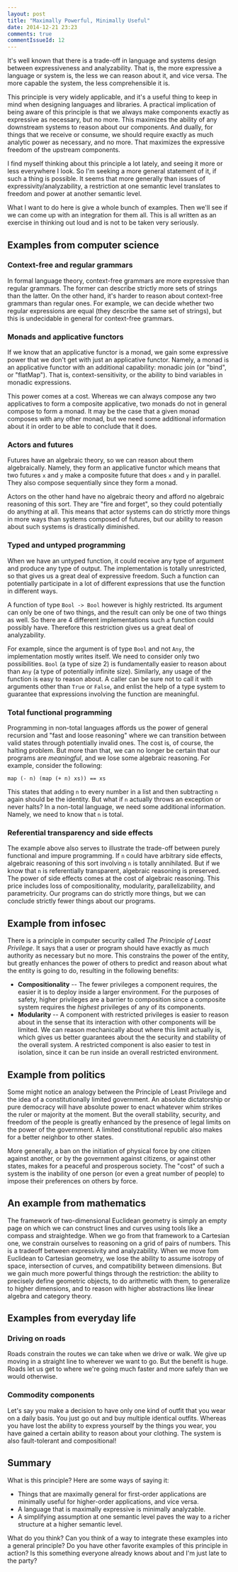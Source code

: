 ```yaml
---
layout: post
title: "Maximally Powerful, Minimally Useful"
date: 2014-12-21 23:23
comments: true
commentIssueId: 12
---
```


It's well known that there is a trade-off in language and systems design between expressiveness and analyzability. That is, the more expressive a language or system is, the less we can reason about it, and vice versa. The more capable the system, the less comprehensible it is.

This principle is very widely applicable, and it's a useful thing to keep in mind when designing languages and libraries. A practical implication of being aware of this principle is that we always make components exactly as expressive as necessary, but no more. This maximizes the ability of any downstream systems to reason about our components. And dually, for things that we receive or consume, we should require exactly as much analytic power as necessary, and no more. That maximizes the expressive freedom of the upstream components.

I find myself thinking about this principle a lot lately, and seeing it more or less everywhere I look. So I'm seeking a more general statement of it, if such a thing is possible. It seems that more generally than issues of expressivity/analyzability, a restriction at one semantic level translates to freedom and power at another semantic level.

What I want to do here is give a whole bunch of examples. Then we'll see if we can come up with an integration for them all. This is all written as an exercise in thinking out loud and is not to be taken very seriously.

## Examples from computer science

### Context-free and regular grammars

In formal language theory, context-free grammars are more expressive than regular grammars. The former can describe strictly more sets of strings than the latter. On the other hand, it's harder to reason about context-free grammars than regular ones. For example, we can decide whether two regular expressions are equal (they describe the same set of strings), but this is undecidable in general for context-free grammars.

### Monads and applicative functors

If we know that an applicative functor is a monad, we gain some expressive power that we don't get with just an applicative functor. Namely, a monad is an applicative functor with an additional capability: monadic join (or "bind", or "flatMap"). That is, context-sensitivity, or the ability to bind variables in monadic expressions.

This power comes at a cost. Whereas we can always compose any two applicatives to form a composite applicative, two monads do not in general compose to form a monad. It may be the case that a given monad composes with any other monad, but we need some additional information about it in order to be able to conclude that it does.

### Actors and futures

Futures have an algebraic theory, so we can reason about them algebraically. Namely, they form an applicative functor which means that two futures `x` and `y` make a composite future that does `x` and `y` in parallel. They also compose sequentially since they form a monad.

Actors on the other hand have no algebraic theory and afford no algebraic reasoning of this sort. They are "fire and forget", so they could potentially do anything at all. This means that actor systems can do strictly more things in more ways than systems composed of futures, but our ability to reason about such systems is drastically diminished.

### Typed and untyped programming

When we have an untyped function, it could receive any type of argument and produce any type of output. The implementation is totally unrestricted, so that gives us a great deal of expressive freedom. Such a function can potentially participate in a lot of different expressions that use the function in different ways.

A function of type `Bool -> Bool` however is highly restricted. Its argument can only be one of two things, and the result can only be one of two things as well. So there are 4 different implementations such a function could possibly have. Therefore this restriction gives us a great deal of analyzability.

For example, since the argument is of type `Bool` and not `Any`, the implementation mostly writes itself. We need to consider only two possibilities. `Bool` (a type of size 2) is fundamentally easier to reason about than `Any` (a type of potentially infinite size). Similarly, any usage of the function is easy to reason about. A caller can be sure not to call it with arguments other than `True` or `False`, and enlist the help of a type system to guarantee that expressions involving the function are meaningful.

### Total functional programming

Programming in non-total languages affords us the power of general recursion and "fast and loose reasoning" where we can transition between valid states through potentially invalid ones. The cost is, of course, the halting problem. But more than that, we can no longer be certain that our programs are _meaningful_, and we lose some algebraic reasoning. For example, consider the following:

```
map (- n) (map (+ n) xs)) == xs
```

This states that adding `n` to every number in a list and then subtracting `n` again should be the identity. But what if `n` actually throws an exception or never halts? In a non-total language, we need some additional information. Namely, we need to know that `n` is total.

### Referential transparency and side effects

The example above also serves to illustrate the trade-off between purely functional and impure programming. If `n` could have arbitrary side effects, algebraic reasoning of this sort involving `n` is totally annihilated. But if we know that `n` is referentially transparent, algebraic reasoning is preserved. The power of side effects comes at the cost of algebraic reasoning. This price includes loss of compositionality, modularity, parallelizability, and parametricity. Our programs can do strictly more things, but we can conclude strictly fewer things about our programs.

## Example from infosec

There is a principle in computer security called _The Principle of Least Privilege_. It says that a user or program should have exactly as much authority as necessary but no more. This constrains the power of the entity, but greatly enhances the power of others to predict and reason about what the entity is going to do, resulting in the following benefits:

- **Compositionality** -- The fewer privileges a component requires, the easier it is to deploy inside a larger environment. For the purposes of safety, higher privileges are a barrier to composition since a composite system requires the _highest_ privileges of any of its components.
- **Modularity** -- A component with restricted privileges is easier to reason about in the sense that its interaction with other components will be limited. We can reason mechanically about where this limit actually is, which gives us better guarantees about the the security and stability of the overall system. A restricted component is also easier to test in isolation, since it can be run inside an overall restricted environment.

## Example from politics

Some might notice an analogy between the Principle of Least Privilege and the idea of a constitutionally limited government. An absolute dictatorship or pure democracy will have absolute power to enact whatever whim strikes the ruler or majority at the moment. But the overall stability, security, and freedom of the people is greatly enhanced by the presence of legal limits on the power of the government. A limited constitutional republic also makes for a better neighbor to other states.

More generally, a ban on the initiation of physical force by one citizen against another, or by the government against citizens, or against other states, makes for a peaceful and prosperous society. The "cost" of such a system is the inability of one person (or even a great number of people) to impose their preferences on others by force.

## An example from mathematics

The framework of two-dimensional Euclidean geometry is simply an empty page on which we can construct lines and curves using tools like a compass and straightedge. When we go from that framework to a Cartesian one, we constrain ourselves to reasoning on a grid of pairs of numbers. This is a tradeoff between expressivity and analyzability. When we move fom Euclidean to Cartesian geometry, we lose the ability to assume isotropy of space, intersection of curves, and compatibility between dimensions. But we gain much more powerful things through the restriction: the ability to precisely define geometric objects, to do arithmetic with them, to generalize to higher dimensions, and to reason with higher abstractions like linear algebra and category theory.

## Examples from everyday life

### Driving on roads

Roads constrain the routes we can take when we drive or walk. We give up moving in a straight line to wherever we want to go. But the benefit is huge. Roads let us get to where we're going much faster and more safely than we would otherwise.

### Commodity components

Let's say you make a decision to have only one kind of outfit that you wear on a daily basis. You just go out and buy multiple identical outfits. Whereas you have lost the ability to express yourself by the things you wear, you have gained a certain ability to reason about your clothing. The system is also fault-tolerant and compositional!

## Summary

What is this principle? Here are some ways of saying it:

* Things that are maximally general for first-order applications are minimally useful for higher-order applications, and vice versa.
* A language that is maximally expressive is minimally analyzable.
* A simplifying assumption at one semantic level paves the way to a richer structure at a higher semantic level.

What do you think? Can you think of a way to integrate these examples into a general principle? Do you have other favorite examples of this principle in action? Is this something everyone already knows about and I'm just late to the party?

